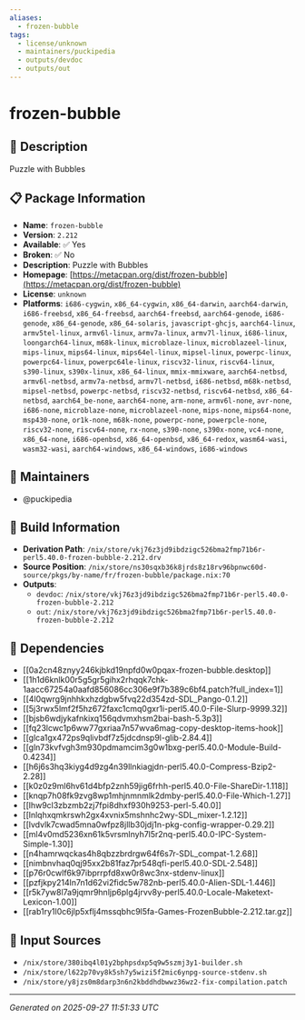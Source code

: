 ```yaml
---
aliases:
  - frozen-bubble
tags:
  - license/unknown
  - maintainers/puckipedia
  - outputs/devdoc
  - outputs/out
---
```


# frozen-bubble

## 📝 Description

Puzzle with Bubbles

## 📋 Package Information

- **Name**: `frozen-bubble`
- **Version**: `2.212`
- **Available**: ✅ Yes
- **Broken**: ✅ No
- **Description**: Puzzle with Bubbles
- **Homepage**: [https://metacpan.org/dist/frozen-bubble](https://metacpan.org/dist/frozen-bubble)
- **License**: `unknown`
- **Platforms**: `i686-cygwin`, `x86_64-cygwin`, `x86_64-darwin`, `aarch64-darwin`, `i686-freebsd`, `x86_64-freebsd`, `aarch64-freebsd`, `aarch64-genode`, `i686-genode`, `x86_64-genode`, `x86_64-solaris`, `javascript-ghcjs`, `aarch64-linux`, `armv5tel-linux`, `armv6l-linux`, `armv7a-linux`, `armv7l-linux`, `i686-linux`, `loongarch64-linux`, `m68k-linux`, `microblaze-linux`, `microblazeel-linux`, `mips-linux`, `mips64-linux`, `mips64el-linux`, `mipsel-linux`, `powerpc-linux`, `powerpc64-linux`, `powerpc64le-linux`, `riscv32-linux`, `riscv64-linux`, `s390-linux`, `s390x-linux`, `x86_64-linux`, `mmix-mmixware`, `aarch64-netbsd`, `armv6l-netbsd`, `armv7a-netbsd`, `armv7l-netbsd`, `i686-netbsd`, `m68k-netbsd`, `mipsel-netbsd`, `powerpc-netbsd`, `riscv32-netbsd`, `riscv64-netbsd`, `x86_64-netbsd`, `aarch64_be-none`, `aarch64-none`, `arm-none`, `armv6l-none`, `avr-none`, `i686-none`, `microblaze-none`, `microblazeel-none`, `mips-none`, `mips64-none`, `msp430-none`, `or1k-none`, `m68k-none`, `powerpc-none`, `powerpcle-none`, `riscv32-none`, `riscv64-none`, `rx-none`, `s390-none`, `s390x-none`, `vc4-none`, `x86_64-none`, `i686-openbsd`, `x86_64-openbsd`, `x86_64-redox`, `wasm64-wasi`, `wasm32-wasi`, `aarch64-windows`, `x86_64-windows`, `i686-windows`
## 👥 Maintainers

- @puckipedia


## 🔧 Build Information

- **Derivation Path**: `/nix/store/vkj76z3jd9ibdzigc526bma2fmp71b6r-perl5.40.0-frozen-bubble-2.212.drv`
- **Source Position**: `/nix/store/ns30sqxb36k8jrds8z18rv96bpnwc60d-source/pkgs/by-name/fr/frozen-bubble/package.nix:70`
- **Outputs**:
  - `devdoc`:  `/nix/store/vkj76z3jd9ibdzigc526bma2fmp71b6r-perl5.40.0-frozen-bubble-2.212`
  - `out`:  `/nix/store/vkj76z3jd9ibdzigc526bma2fmp71b6r-perl5.40.0-frozen-bubble-2.212`

## 🔗 Dependencies

- [[0a2cn48znyy246kjbkd19npfd0w0pqax-frozen-bubble.desktop]]
- [[1h1d6knlk00r5g5gr5gihx2rhqqk7chk-1aacc67254a0aafd856086cc306e9f7b389c6bf4.patch?full_index=1]]
- [[4l0qwrg9jnhhkxhzdgbw5fvq22d354zd-SDL_Pango-0.1.2]]
- [[5j3rwx5lmf2f5hz672faxc1cmq0gxr1i-perl5.40.0-File-Slurp-9999.32]]
- [[bjsb6wdjykafnkixq156qdvmxhsm2bai-bash-5.3p3]]
- [[fq23lcwc1p6ww77gxriaa7n57wva6mag-copy-desktop-items-hook]]
- [[glca1gx472ps9qlivbdf7z5jdcdnsp9l-glib-2.84.4]]
- [[gln73kvfvgh3m930pdmamcim3g0w1bxg-perl5.40.0-Module-Build-0.4234]]
- [[h6j6s3hq3kiyg4d9zg4n39llnkiagjdn-perl5.40.0-Compress-Bzip2-2.28]]
- [[k0z0z9ml6hv61d4bfp2znh59jig6frhh-perl5.40.0-File-ShareDir-1.118]]
- [[knqp7h08fk9zvg8wp1mhjnmnmlk2dmby-perl5.40.0-File-Which-1.27]]
- [[lhw9cl3zbzmb2zj7fpi8dhxf930h9253-perl-5.40.0]]
- [[lnlqhxqmkrswh2gx4xvnix5mshnhc2wy-SDL_mixer-1.2.12]]
- [[lvdvlk7cwad5mna0wfpz8jllb30jdj1n-pkg-config-wrapper-0.29.2]]
- [[ml4v0md5236xn61k5vrsmlnyh7l5r2nq-perl5.40.0-IPC-System-Simple-1.30]]
- [[n4hamrwqckas4h8qbzzbrdrgw64f6s7r-SDL_compat-1.2.68]]
- [[nimbnvhaq0qj95xx2b81faz7pr548qfi-perl5.40.0-SDL-2.548]]
- [[p76r0cwlf6k97ibprrpfd8xw0r8wc3nx-stdenv-linux]]
- [[pzfjkpy214ln7n1d62vi2fidc5w782nb-perl5.40.0-Alien-SDL-1.446]]
- [[r5k7yw8l7a9jqmr9hnljp6plg4jrvv8y-perl5.40.0-Locale-Maketext-Lexicon-1.00]]
- [[rab1ry1l0c6jlp5xflj4mssqbhc9l5fa-Games-FrozenBubble-2.212.tar.gz]]

## 📁 Input Sources

- `/nix/store/380ibq4l01y2bphpsdxp5q9w5szmj3y1-builder.sh`
- `/nix/store/l622p70vy8k5sh7y5wizi5f2mic6ynpg-source-stdenv.sh`
- `/nix/store/y8jzs0m8darp3n6n2kbddhdbwwz36wz2-fix-compilation.patch`

---
*Generated on 2025-09-27 11:51:33 UTC*
